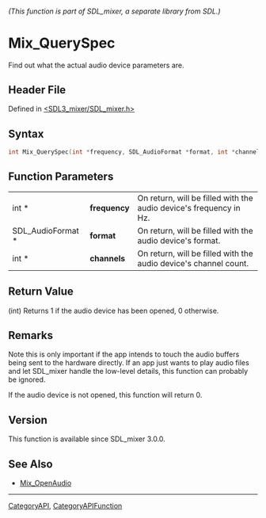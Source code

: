 ###### (This function is part of SDL_mixer, a separate library from SDL.)
# Mix_QuerySpec

Find out what the actual audio device parameters are.

## Header File

Defined in [<SDL3_mixer/SDL_mixer.h>](https://github.com/libsdl-org/SDL_mixer/blob/main/include/SDL3_mixer/SDL_mixer.h)

## Syntax

```c
int Mix_QuerySpec(int *frequency, SDL_AudioFormat *format, int *channels);
```

## Function Parameters

|                   |               |                                                                    |
| ----------------- | ------------- | ------------------------------------------------------------------ |
| int *             | **frequency** | On return, will be filled with the audio device's frequency in Hz. |
| SDL_AudioFormat * | **format**    | On return, will be filled with the audio device's format.          |
| int *             | **channels**  | On return, will be filled with the audio device's channel count.   |

## Return Value

(int) Returns 1 if the audio device has been opened, 0 otherwise.

## Remarks

Note this is only important if the app intends to touch the audio buffers
being sent to the hardware directly. If an app just wants to play audio
files and let SDL_mixer handle the low-level details, this function can
probably be ignored.

If the audio device is not opened, this function will return 0.

## Version

This function is available since SDL_mixer 3.0.0.

## See Also

- [Mix_OpenAudio](Mix_OpenAudio)

----
[CategoryAPI](CategoryAPI), [CategoryAPIFunction](CategoryAPIFunction)

